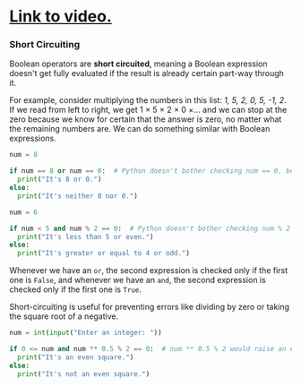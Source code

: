 # [Link to video.](https://www.youtube.com/watch?v=u4NooCHNytI&list=PLVD25niNi0Bkf2psAf7PzB1SV068XyNPo&index=19)

### Short Circuiting

Boolean operators are **short circuited**, meaning a Boolean expression doesn't get fully evaluated if the result is already certain part-way through it.

For example, consider multiplying the numbers in this list: *1, 5, 2, 0, 5, -1, 2*. If we read from left to right, we get 1 × 5 × 2 × 0 ×... and we can stop at the zero because we know for certain that the answer is zero, no matter what the remaining numbers are. We can do something similar with Boolean expressions.

```python
num = 8

if num == 8 or num == 0:  # Python doesn't bother checking num == 0, because the expression is going to be True no matter what
  print("It's 8 or 0.")
else:
  print("It's neither 8 nor 0.")
```

```python
num = 6

if num < 5 and num % 2 == 0:  # Python doesn't bother checking num % 2 == 0, because the expression is going to be False no matter what
  print("It's less than 5 or even.")
else:
  print("It's greater or equal to 4 or odd.")
```

Whenever we have an `or`, the second expression is checked only if the first one is `False`, and whenever we have an `and`, the second expression is checked only if the first one is `True`.

Short-circuiting is useful for preventing errors like dividing by zero or taking the square root of a negative.

```python
num = int(input("Enter an integer: "))

if 0 <= num and num ** 0.5 % 2 == 0:  # num ** 0.5 % 2 would raise an error if num is negative, but we can prevent that using short circuiting
  print("It's an even square.")
else: 
  print("It's not an even square.")
```
